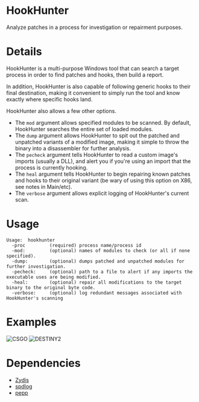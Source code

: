 # HookHunter
Analyze patches in a process for investigation or repairment purposes.

# Details

HookHunter is a multi-purpose Windows tool that can search a target process in order to find patches and hooks, then build a report. 

In addition, HookHunter is also capable of following generic hooks to their final destination, making it convenient to simply run the tool and know exactly where specific hooks land.

HookHunter also allows a few other options.
* The `mod` argument allows specified modules to be scanned. By default, HookHunter searches the entire set of loaded modules.
* The `dump` argument allows HookHunter to spit out the patched and unpatched variants of a modified image, making it simple to throw the binary into a disassembler for further analysis.
* The `pecheck` argument tells HookHunter to read a custom image's imports (usually a DLL), and alert you if you're using an import that the process is currently hooking.
* The `heal` argument tells HookHunter to begin repairing known patches and hooks to their original variant (be wary of using this option on X86, see notes in Main/etc).
* The `verbose` argument allows explicit logging of HookHunter's current scan.

# Usage
```
Usage:  hookhunter
  -proc         (required) process name/process id
  -mod:         (optional) names of modules to check (or all if none specified).
  -dump:        (optional) dumps patched and unpatched modules for further investigation.
  -pecheck:     (optional) path to a file to alert if any imports the executable uses are being modified.
  -heal:        (optional) repair all modifications to the target binary to the original byte code.
  -verbose:     (optional) log redundant messages associated with HookHunter's scanning
```

# Examples

![CSGO](https://i.imgur.com/p0CyVfe.png)
![DESTINY2](https://i.imgur.com/l6FSUUk.png)

# Dependencies
* [Zydis](https://github.com/zyantific/zydis)
* [spdlog](https://github.com/gabime/spdlog)
* [pepp](https://github.com/mike1k/pepp)

